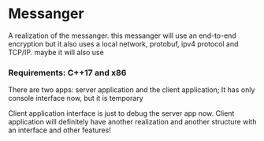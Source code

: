 # Messanger
A realization of the messanger.
this messanger will use an end-to-end encryption but it also uses a local network, protobuf, ipv4 protocol and TCP/IP. maybe it will also use 

### Requirements: C++17 and x86
There are two apps: server application and the client application;
It has only console interface now, but it is temporary

Client application interface is just to debug the server app now. Client application will definitely have another realization and another structure with an interface and other features! 
